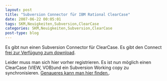 ```yaml
---
layout: post
title: "Subversion Connector für IBM Rational ClearCase"
date: 2007-06-22 00:05:01
tags: SKM,Neuigkeiten,Subversion,ClearCase
categories: SKM,Neuigkeiten,Subversion,ClearCase
post-type: blog
---
```

Es gibt nun einen Subversion Connector für ClearCase. Es gibt den Connect <a href="http://downloads.open.collab.net/cip.html">frei zur Verfügung 
zum download</a>. 

Leider muss man sich hier vorher registrieren. Es ist nun möglich einen ClearCase (VIEW, VOB)und ein Subversion Working copy zu synchronisieren. 
<a href="http://blogs.open.collab.net/svn/2007/06/subversion-conn.html">Genaueres kann man hier finden.</a>.

